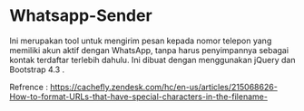 # Whatsapp-Sender
Ini merupakan tool untuk mengirim pesan kepada nomor telepon yang memiliki akun aktif dengan WhatsApp, tanpa harus penyimpannya sebagai kontak terdaftar terlebih dahulu. Ini dibuat dengan menggunakan jQuery dan Bootstrap 4.3 .

Refrence : https://cachefly.zendesk.com/hc/en-us/articles/215068626-How-to-format-URLs-that-have-special-characters-in-the-filename-
